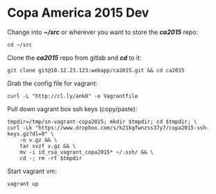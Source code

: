 Copa America 2015 Dev
=====================

Change into **_~/src_** or wherever you want to store the **_ca2015_** repo:

`cd ~/src`

Clone the **_ca2015_** repo from gitlab and **_cd_** to it:

`git clone git@10.12.23.123:webapp/ca2015.git && cd ca2015`

Grab the config file for vagrant:

`curl -L "http://cl.ly/ankO" -o Vagrantfile`

Pull down vagrant box ssh keys (copy/paste):

```
tmpdir=/tmp/sn-vagrant-copa2015; mkdir $tmpdir; cd $tmpdir; \
curl -Lk "https://www.dropbox.com/s/k21kqfwnzss37y7/copa2015-ssh-keys.gz?dl=0" \
    -o v.gz && \
    tar xvzf v.gz && \
    mv -i id_rsa_vagrant_copa2015* ~/.ssh/ && \
    cd -; rm -rf $tmpdir
```

Start vagrant vm:

`vagrant up`
